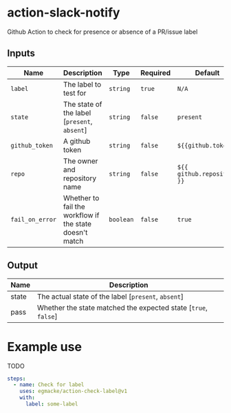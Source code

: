 # action-slack-notify

Github Action to check for presence or absence of a PR/issue label

## Inputs

| Name            | Description                                             | Type      | Required | Default                    |
| --------------- | ------------------------------------------------------- | --------- | -------- | -------------------------- |
| `label`         | The label to test for                                   | `string`  | `true`   | `N/A`                      |
| `state`         | The state of the label [`present`, `absent`]            | `string`  | `false`  | `present`                  |
| `github_token`  | A github token                                          | `string`  | `false`  | `${{github.token}}`        |
| `repo`          | The owner and repository name                           | `string`  | `false`  | `${{ github.repository }}` |
| `fail_on_error` | Whether to fail the workflow if the state doesn't match | `boolean` | `false`  | `true`                     |

## Output

| Name  | Description                                                    |
| ----- | -------------------------------------------------------------- |
| state | The actual state of the label [`present`, `absent`]            |
| pass  | Whether the state matched the expected state [`true`, `false`] |

# Example use

TODO

```yml
steps:
  - name: Check for label
    uses: egmacke/action-check-label@v1
    with:
      label: some-label
```
